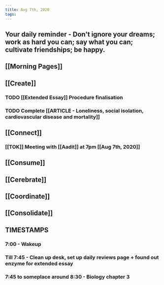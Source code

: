 ```yaml
---
title: Aug 7th, 2020
tags:
---
```


## 
## Your daily reminder - Don't ignore your dreams; work as hard you can; say what you can; cultivate friendships; be happy.
## [[Morning Pages]]
###
## [[Create]]
### TODO [[Extended Essay]] Procedure finalisation
### TODO Complete [[ARTICLE - Loneliness, social isolation, cardiovascular disease and mortality]]
## [[Connect]]
### [[TOK]] Meeting with [[Aadit]] at 7pm [[Aug 7th, 2020]]
## [[Consume]]
## [[Cerebrate]]
## [[Coordinate]]
## [[Consolidate]]
## TIMESTAMPS
### 7:00 - Wakeup
### Till 7:45 - Clean up desk, set up daily reviews page + found out enzyme for extended essay
### 7:45 to someplace around 8:30 - Biology chapter 3
